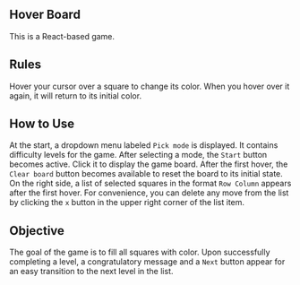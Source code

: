 ## Hover Board

This is a React-based game.

## Rules

Hover your cursor over a square to change its color. When you hover over it again, it will return to its initial color.

## How to Use

At the start, a dropdown menu labeled `Pick mode` is displayed. It contains difficulty levels for the game.
After selecting a mode, the `Start` button becomes active. Click it to display the game board.
After the first hover, the `Clear board` button becomes available to reset the board to its initial state.
On the right side, a list of selected squares in the format `Row Column` appears after the first hover.
For convenience, you can delete any move from the list by clicking the `x` button in the upper right corner of the list item.

## Objective
The goal of the game is to fill all squares with color.
Upon successfully completing a level, a congratulatory message and a `Next` button appear for an easy transition to the next level in the list.

